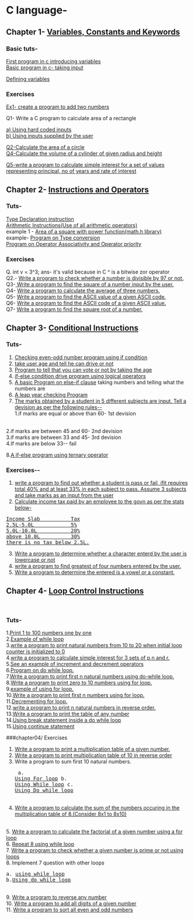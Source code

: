 # C language-
## Chapter 1-  <a href="chapter01">Variables, Constants and Keywords</a>
### Basic tuts-
<a href="chapter01/first.c"> First program in c introducing variables</a><br>
<a href="chapter01/second.c"> Basic program in c- taking input</a>

<a href="chapter01/variables.c"> Defining variables</a>

### Exercises
<a href="chapter01/ex1.c">Ex1- create a program to add two numbers</a>


Q1- Write a C program to calculate area of a rectangle

<a href="chapter01/que1.c">a) Using hard coded inputs</a>
<br>
<a href="chapter01/que2.c"> b) Using inputs supplied by the user</a>

<a href="chapter01/que3.c">Q2-Calculate the area of a circle</a><br>
<a href="chapter01/que4.c">Q4-Calculate the volume of a cylinder of given radius and height</a>

<a href="chapter01/que5.c">Q5-write a program to calculate simple interest for a set of values representing principal, no of years and rate of interest</a>

## Chapter 2- <a href="chapter02">Instructions and Operators</a>
### Tuts-
<a href="chapter02/ins.c">Type Declaration instruction</a><br>
<a href="chapter02/ins2.c">Arithmetic Instructions(Use of all arithmetic operators)</a><br>
example 1 - <a href="chapter02/pow.c">Area of a square with power function(math.h library)</a><br>
example- <a href="chapter02/type.c">Program on Type conversion</a><br>
<a href="chapter02/precidence"> Program on Operator Associativity and Operator priority </a>
<br>
<h3>Exercises</h3>
Q. int v = 3^3;
ans- it's valid because in C ^ is a bitwise zor operator 
<br>
Q2.- <a href="chapter02/divisible.c">Write a program to check whether a number is divisible by 97 or not.</a>
<br>
Q3-<a href="chapter02/square.c"> Write a program to find the square of a number input by the user.</a>
<br>
Q4- <a href="chapter02/average.c">Write a program to calculate the average of three numbers.</a>
<br>
Q5- <a href="chapter02/asc1.c">Write a program to find the ASCII value of a given ASCII code.</a>
<br>
Q6- <a href="chapter02/asc2.c">Write a program to find the ASCII code of a given ASCII value.</a>
<br>
Q7- <a href="chapter02/root.c">Write a program to find the square root of a number.</a><br>

## Chapter 3- <a href="chapter03">Conditional Instructions</a>

### Tuts-
 1. <a href="chapter03/ifbasic.c">Checking even-odd number program using if condition </a><br>
 2. <a href="chapter03/ifelse.c">take user age and tell he can drive or not</a>
 3. <a href="chapter03/votemsg.c">Program to tell that you can vote or not by taking the age</a><br>
 4. <a href="chapter03/iflogical.c">if-else condition drive program using logical operators</a>
 5. <a href="chapter03/elseif.c">A basic Program on else-if clause</a> taking numbers and telling what the numbers are
 6. <a href="chapter03/leapyear.c">A leap year checking Program</a>
 7. <a href="chapter03/marks.c">The marks obtained by a student in 5 different subjects are input. Tell a devision as per the following rules--</a><br>
   1.if marks are equal or above than 60- 1st devision
<br>
2.if marks are between 45 and 60- 2nd devision
<br>
3.if marks are between 33 and 45- 3rd devision
<br>
4.If marks are below 33-- fail
<br>

8.<a href="chapter03/ternary.c">A if-else program using ternary operator</a>
### Exercises--
1. <a href="chapter03/ex1.c">write a program to find out whether a student is pass or fail, ifit requires total 40% and at least 33% in each subject to pass. Assume 3 subjects and take marks as an input from the user</a>
2. <a href="chapter03/ex2.c">Calculate income tax paid by an employee to the govn as per the stats below-
<pre>
Income Slab          Tax
2.5L-5.0L            5%
5.0L-10.0L           20%
above 10.0L          30%
there is no tax below 2.5L.
</pre></a>
3. <a href="chapter03/ex3.c">Write a program to determine whether a character enterd by the user is lowercase or not</a>
4. <a href="chapter03/ex4.c">write a program to find greatest of four numbers entered by the user.</a>
5. <a href="chapter03/ex5.c">Write a program to determine the entered is a vowel or a constant.</a>

## Chapter 4- <a href="chapter04">Loop Control Instructions</a>
<br>

### Tuts-

1.<a href="chapter04/loop1.c">Print 1 to 100 numbers one by one</a><br>
2.<a href="chapter04/whilel.c">Example of while loop</a><br>
3.<a href='chapter04/qu1.c'>write a program to print natural numbers from 10 to 20 when initial loop counter is initialized to 0</a><br>
4.<a href='chapter04/qu2.c'>write a program to calculate simple interest for 3 sets of p,n and r.</a><br>
5.<a href="chapter04/inop.c">See an example of increment and decrement operators</a><br>
6.<a href="chapter04/dowhile.c">Program on do while loop.</a><br>
7.<a href="chapter04/qu3.c">Write a program to print first n natural numbers using do-while loop.</a><br>
8.<a href="chapter04/forloop.c">Write a program to print  zero to 10 numbers using for loop.</a><br>
9.<a href="chapter04/ex1.c">example of using for loop.</a><br>
10.<a href="chapter04/qu4.c">Write a program to print first n numbers using for loop.</a><br>
11.<a href="chapter04/ex2.c">Decrementing for loop.</a><br>
12.<a href="chapter04/qu5.c">write a program to print n natural numbers in reverse order.</a><br>
13.<a href="chapter04/13c.c">Write a program to print the table of any number</a><br>
14.<a href="chapter04/break.c">Using break statement inside a do while loop</a><br>
15.<a href="chapter04/continue.c">Using continue statement</a><br>

###chapter04/ Exercises

1. <a href="chapter04/13c.c">Write a program to print a multiplication table of a given number.</a><br>
2. <a href="chapter04/exer2.c">Write a program to print multiplication table of 10 in reverse order</a><br>
3. Write a program to sum first 10 natural numbers.<br><pre>
a. <a href="chapter04/exer3.c">Using For loop</a>
b. <a href="chapter04/exer4.c">Using While loop</a>
c. <a href="chapter04/exer5.c">Using Do while loop</a></pre><br>
4. <a href="chapter04/exer6.c">Write a program to calculate the sum of the numbers occuring in the multiplication table of 8.(Consider 8x1 to 8x10)</a>
<br>
5. <a href="chapter04/exer7.c">Write a program to calculate the factorial of a given number using a for loop</a><br>
6. <a href="chapter04/exer8.c">Repeat 8 using while loop</a><br>
7. <a href="chapter04/exer9.c">Write a program to check whether a given number is prime or not using loops</a><br>
8. Implement 7 question with other loops
<pre>a. <a href="chapter04/exer10.c">using while loop</a>
b.<a href="chapter04/exer11.c">Using do while loop</a> 
</pre><br>
9. <a href="chapter04/exer12.c">Write a program to reverse any number</a><br>
10. <a href="chapter04/exer13.c">Write a program to add all digits of a given number</a><br>
11. <a href="chapter04/exer14.c">Write a program to sort all even and odd numbers</a>